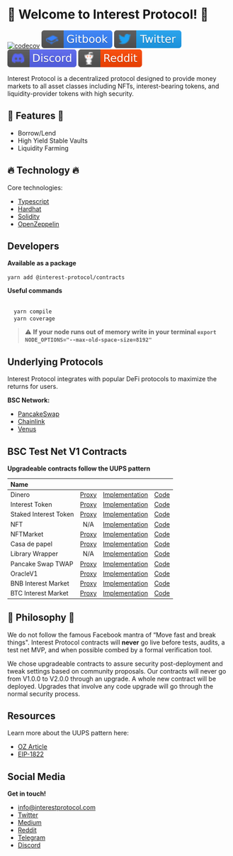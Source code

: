 # :seedling: Welcome to Interest Protocol! :seedling:

[![codecov](https://codecov.io/gh/interest-protocol/v1-core/branch/main/graph/badge.svg?token=O77FGAB2MX)](https://codecov.io/gh/interest-protocol/v1-core)
[![gitbook](./assets/gitbook_2.svg)](https://google.com)
[![twitter](./assets/twitter.svg)](https://twitter.com/interest_dinero)
[![discord](./assets/discord.svg)](https://discord.gg/9rkxJDv7)
[![reddit](./assets/reddit.svg)](https://www.reddit.com/user/InterestProtocol)

Interest Protocol is a decentralized protocol designed to provide money markets to all asset classes including NFTs, interest-bearing tokens, and liquidity-provider tokens with high security.

## :money_with_wings: Features :money_with_wings:

- Borrow/Lend
- High Yield Stable Vaults
- Liquidity Farming

## :fire: Technology :fire:

Core technologies:

 - [Typescript](https://www.typescriptlang.org/)
 - [Hardhat](https://hardhat.org/)
 - [Solidity](https://docs.soliditylang.org/)
 - [OpenZeppelin](https://openzeppelin.com/)

## Developers

**Available as a package**

``` yarn add @interest-protocol/contracts ```

**Useful commands**

```

  yarn compile
  yarn coverage

```

> :warning: **If  your node runs out of memory write in your terminal ```export NODE_OPTIONS="--max-old-space-size=8192" ```**

## Underlying Protocols

Interest Protocol integrates with popular DeFi protocols to maximize the returns for users. 

**BSC Network:**

- [PancakeSwap](https://pancakeswap.finance/)
- [Chainlink](https://chain.link/)
- [Venus](https://venus.io/)


## BSC Test Net V1 Contracts

**Upgradeable contracts follow the UUPS pattern**

| Name | | | |
| :----------------| :-------------------------------: | :-----------------------------: | :----------------------------:
|Dinero|[Proxy](https://testnet.bscscan.com/address/0x57486681D2E0Bc9B0494446b8c5df35cd20D4E92)            |[Implementation](https://testnet.bscscan.com/address/0xd273f40b3b398b03428020329e430528793edcb3)     | [Code](https://github.com/interest-protocol/v1-core/blob/main/contracts/tokens/Dinero.sol)
|Interest Token          |[Proxy](https://testnet.bscscan.com/address/0x0D7747F1686d67824dc5a299AAc09F438dD6aef2)            |[Implementation](https://testnet.bscscan.com/address/0x9aced15124500d1fe9c2bc08c4b37762e066fc83)           | [Code](https://github.com/interest-protocol/v1-core/blob/main/contracts/tokens/InterestToken.sol)
|Staked Interest Token          |[Proxy](https://testnet.bscscan.com/address/0x9a7704D56FF363eD836Fc09C34bA2663A96C71f8)|[Implementation](https://testnet.bscscan.com/address/0xB63D84823e4FDD14ba41876Ce3E68Db531484cb6)| [Code](https://github.com/interest-protocol/v1-core/blob/main/contracts/tokens/StakedInterestToken.sol) 
|NFT         |N/A|[Implementation](https://testnet.bscscan.com/address/0x0f6E2bA02F7641134E34Ed4dA05E2b877BD8F6D6)| [Code](https://github.com/interest-protocol/test-net/blob/main/contracts/NFT.sol)
|NFTMarket         |[Proxy](https://testnet.bscscan.com/address/0x37d309ffc97ED67d1DbC11b2e5F05367b599b073)|[Implementation](https://testnet.bscscan.com/address/0x22bc4f605b7db522c99887b72b2fe32ec3ff4c61)| [Code](https://github.com/interest-protocol/v1-core/blob/main/contracts/NFTMarket.sol)
|Casa de papel         |[Proxy](https://testnet.bscscan.com/address/0x4702a58ebdE5E09459052340dD1C1d818FE47D8B)|[Implementation](https://testnet.bscscan.com/address/0xa67cdd9eee0320b2994558b52113c2138c54cb24)| [Code](https://github.com/interest-protocol/v1-core/blob/main/contracts/CasaDePapel.sol)
|Library Wrapper         |N/A|[Implementation](https://testnet.bscscan.com/address/0xdDbd8Fc4ef78bC8f9646d2550107b0bf03Ee8369)| [Code](https://github.com/interest-protocol/v1-core/blob/main/contracts/LibraryWrapper.sol)
|Pancake Swap TWAP         |[Proxy](https://testnet.bscscan.com/address/0x4a4D156a3F9b31eD3e4EdE58AAFf8D004355577A)|[Implementation](https://testnet.bscscan.com/address/0x57ea7c23a54c25122a056e1b548a2624bc1d9c77)| [Code](https://github.com/interest-protocol/v1-core/blob/main/contracts/PancakeOracle.sol)
|OracleV1         |[Proxy](https://testnet.bscscan.com/address/0x601543e1C59FE2485e8dbA4298Dd97423AA92f0B)|[Implementation](https://testnet.bscscan.com/address/0x0e0da3de7343c21ca6f17818d5484eb082932b58)| [Code](https://github.com/interest-protocol/v1-core/blob/main/contracts/OracleV1.sol)
|BNB Interest Market         |[Proxy](https://testnet.bscscan.com/address/0x42c0017e00219FC51405De1f47A7d85a885E56c5)|[Implementation](https://testnet.bscscan.com/address/0x70a29a73a473feaf5b4a668ff753757289733e3e)| [Code](https://github.com/interest-protocol/v1-core/blob/main/contracts/InterestBNBMarket.sol)
|BTC Interest Market         |[Proxy](https://testnet.bscscan.com/address/0x06b4A3622410270C40621D2E8E855386c54c323f)|[Implementation](https://testnet.bscscan.com/address/0x25bed97287be9838782587fb3c7c5fa7add7176f)| [Code](https://github.com/interest-protocol/v1-core/blob/main/contracts/InterestMarketV1.sol)

## :thought_balloon: Philosophy :thought_balloon:

We do not follow the famous Facebook mantra of “Move fast and break things". Interest Protocol contracts will **never** go live before tests, audits, a test net MVP, and when possible combed by a formal verification tool.

We chose upgradeable contracts to assure security post-deployment and tweak settings based on community proposals. Our contracts will never go from V1.0.0 to V2.0.0 through an upgrade. A whole new contract will be deployed. Upgrades that involve any code upgrade will go through the normal security process.

## Resources

Learn more about the UUPS pattern here:

- [OZ Article](https://blog.openzeppelin.com/workshop-recap-deploying-more-efficient-upgradeable-contracts/)
- [EIP-1822](https://eips.ethereum.org/EIPS/eip-1822)

## Social Media

**Get in touch!**

- info@interestprotocol.com
- [Twitter](https://twitter.com/interest_dinero)
- [Medium](https://medium.com/@interestprotocol)
- [Reddit](https://www.reddit.com/user/InterestProtocol)
- [Telegram](https://t.me/interestprotocol)
- [Discord](https://discord.gg/9rkxJDv7)
